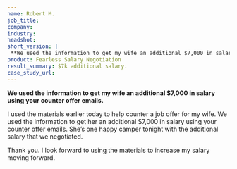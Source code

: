 ```yaml
---
name: Robert M.
job_title: 
company: 
industry: 
headshot: 
short_version: |
 **We used the information to get my wife an additional $7,000 in salary using your counter offer emails.**
product: Fearless Salary Negotiation
result_summary: $7k additional salary.
case_study_url: 
---
```


**We used the information to get my wife an additional $7,000 in salary using your counter offer emails.**

I used the materials earlier today to help counter a job offer for my wife. We used the information to get her an additional $7,000 in salary using your counter offer emails. She’s one happy camper tonight with the additional salary that we negotiated.

Thank you. I look forward to using the materials to increase my salary moving forward.